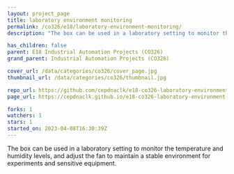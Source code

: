 ```yaml
---
layout: project_page
title: laboratory environment monitoring
permalink: /co326/e18/laboratory-environment-monitoring/
description: "The box can be used in a laboratory setting to monitor the temperature and humidity levels, and adjust the fan to maintain a stable environment for experiments and sensitive equipment."

has_children: false
parent: E18 Industrial Automation Projects (CO326)
grand_parent: Industrial Automation Projects (CO326)

cover_url: /data/categories/co326/cover_page.jpg
thumbnail_url: /data/categories/co326/thumbnail.jpg

repo_url: https://github.com/cepdnaclk/e18-co326-laboratory-environment-monitoring
page_url: https://cepdnaclk.github.io/e18-co326-laboratory-environment-monitoring

forks: 1
watchers: 1
stars: 1
started_on: 2023-04-08T16:30:39Z
---
```

The box can be used in a laboratory setting to monitor the temperature and humidity levels, and adjust the fan to maintain a stable environment for experiments and sensitive equipment.

